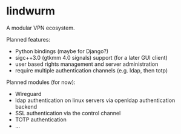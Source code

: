 # lindwurm
A modular VPN ecosystem.

Planned features:
- Python bindings (maybe for Django?)
- sigc++3.0 (gtkmm 4.0 signals) support (for a later GUI client)
- user based rights management and server administration
- require multiple authentication channels (e.g. ldap, then totp)

Planned modules (for now):
- Wireguard
- ldap authentication on linux servers via openldap authentication backend
- SSL authentication via the control channel
- TOTP authentication
- ...
